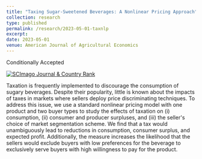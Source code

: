 ```yaml
---
title: "Taxing Sugar-Sweetened Beverages: A Nonlinear Pricing Approach"
collection: research
type: published
permalink: /research/2023-05-01-taxnlp
excerpt:
date: 2023-05-01
venue: American Journal of Agricultural Economics
---
```


Conditionally Accepted

<a href="https://www.scimagojr.com/journalsearch.php?q=69623&amp;tip=sid&amp;exact=no" title="SCImago Journal &amp; Country Rank"><img border="0" src="https://www.scimagojr.com/journal_img.php?id=69623" alt="SCImago Journal &amp; Country Rank"  /></a>

Taxation is frequently implemented to discourage the consumption of sugary beverages. Despite their popularity, little is known about the impacts of taxes in markets where sellers deploy price discriminating techniques. To address this issue, we use a standard nonlinear pricing model with one product and two buyer types to study the effects of taxation on (i) consumption, (ii) consumer and producer surpluses, and (iii)  the seller's choice of market segmentation scheme. We find that a tax would unambiguously lead to reductions in consumption, consumer surplus, and expected profit. Additionally, the measure increases the likelihood that the sellers would exclude buyers with low preferences for the beverage to exclusively serve buyers with high willingness to pay for the product.
